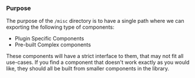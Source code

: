 ### Purpose

The purpose of the `/misc` directory is to have a single path where we can exporting the following type
of components:

- Plugin Specific Components
- Pre-built Complex components

These components will have a strict interface to them, that may not fit all use-cases. If you find a component
that doesn't work exactly as you would like, they should all be built from smaller components in the library.